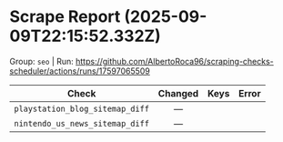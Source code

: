 # Scrape Report (2025-09-09T22:15:52.332Z)

Group: `seo`  |  Run: https://github.com/AlbertoRoca96/scraping-checks-scheduler/actions/runs/17597065509

| Check | Changed | Keys | Error |
|---|:---:|:--|:--|
| `playstation_blog_sitemap_diff` | — |  |  |
| `nintendo_us_news_sitemap_diff` | — |  |  |
